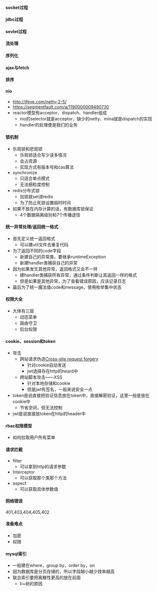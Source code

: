 #### socket过程

#### jdbc过程

#### sevlet过程

#### 流处理

#### 序列化

#### ajax与fetch

#### 排序

#### nio

* http://ifeve.com/netty-2-5/
* https://segmentfault.com/a/1190000009490730
* reactor模型有acceptor、dispatch、handler组成
  * nio的selector就是acceptor，缺少的netty、mina就是dispatch的实现
  * handler的处理便是我们的业务

#### 锁机制

* 乐观锁和悲观锁
  * 乐观锁适合写少读多情况
  * 会占资源
  * 实现方式有版本号和cas算法
* synchronize
  * 只适合单点模式
  * 无法细粒度控制
* redis分布式锁
  * 加锁就set进redis
  * 为了防止死锁设置超时时间
* 如果不放在内存计算的话，有数据库锁保证
  * 4个数据隔离级别和7个传播途径

#### 统一异常处理/返回统一格式

* 首先定义统一返回格式
  * 可以建util文件去重复代码
* 为了返回不同的code字段
  * 新建自己的异常类，要继承runtimeException
  * 新建handler类捕获自己的异常
* 因为如果发生其他异常，返回格式又会不一样
  * 建handler类捕获所有异常，通过条件判断让其返回一样的格式
  * 但是如果是其他异常，为了查看错误原因，应该记录日志
* 最后为了统一魔法值code和message，使用枚举集中状态

#### 权限大全

* 大体有三层
  * 动态菜单
  * 路由守卫
  * 后台权限

#### cookie、session和token

* 攻击
  * 跨站请求伪造[Cross-site request forgery](https://link.jianshu.com/?t=https://en.wikipedia.org/wiki/Cross-site_request_forgery)
    * 针对cookie自动发送
    * jwt选择存在http的heard中
  * 跨站脚本攻击——XSS
    * 针对本地存储和cookie
    * 但是jwt有签名，一般来说安全一点
* token是说直接把验证信息放在token中，直接解密验证，这里一般是放在cookie中
  * 节省空间，但无法控制
* jwt是说直接放token在http的header中

#### rbac权限模型

* 如何拉取用户所有菜单

#### 请求拦截

- filter
  - 可以拿到http的请求参数
- Interceptor
  - 可以获取那个类那个方法
- aspect
  - 可以获取具体参数值

#### 网络错误

401,403,404,405,402

#### 准备难点

* 加密
* 权限

#### mysql索引

- 一般建在where，group by，order by，on
- 因为数据库是分页存储的，所以字段越小越少效率越高
- 联合索引要把离散性更高的放在前面
  - b+树的原因